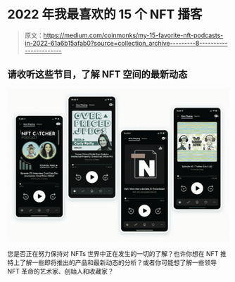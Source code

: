 # 2022 年我最喜欢的 15 个 NFT 播客

> 原文：<https://medium.com/coinmonks/my-15-favorite-nft-podcasts-in-2022-61a6b15afab0?source=collection_archive---------8----------------------->

## 请收听这些节目，了解 NFT 空间的最新动态

![](img/2f1a76549fa64f33b867eef861057877.png)

您是否正在努力保持对 NFTs 世界中正在发生的一切的了解？也许你想在 NFT 推特上了解一些即将推出的产品和最新动态的分析？或者你可能想了解一些领导 NFT 革命的艺术家、创始人和收藏家？